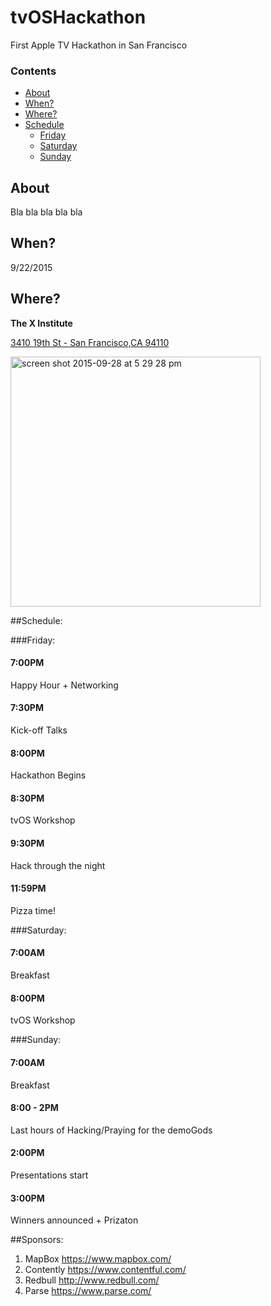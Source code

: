 # tvOSHackathon
First Apple TV Hackathon in San Francisco

### Contents
 - [About](#about)
 - [When?](#when)
 - [Where?](#where)
 - [Schedule](#schedule)
      - [Friday](#friday)
      - [Saturday](#saturday)
      - [Sunday](#sunday)



## About
Bla bla bla bla bla

## When?
9/22/2015

## Where?
**The X Institute**

[3410 19th St - San Francisco,CA 94110](https://www.google.com/maps/place/The+X+Institute/@37.76035,-122.419611,17z/data=!3m1!4b1!4m2!3m1!1s0x808f7e3c8ba29873:0x76ae3a4c7d6bddb9)

<img width="400" alt="screen shot 2015-09-28 at 5 29 28 pm" src="https://cloud.githubusercontent.com/assets/6511079/10152438/cbd7478a-6606-11e5-850b-4240e12527d5.png">


##Schedule:  

 
###Friday:

#### 7:00PM 
Happy Hour + Networking

#### 7:30PM 
Kick-off Talks

#### 8:00PM 
Hackathon Begins

#### 8:30PM 
tvOS Workshop

#### 9:30PM 
Hack through the night

#### 11:59PM 
Pizza time!  

 
###Saturday:

#### 7:00AM 
Breakfast

#### 8:00PM 
tvOS Workshop  

 
###Sunday:

#### 7:00AM 
Breakfast

#### 8:00 - 2PM 
Last hours of Hacking/Praying for the demoGods

#### 2:00PM 
Presentations start

#### 3:00PM 
Winners announced + Prizaton

##Sponsors:

1. MapBox https://www.mapbox.com/
2. Contently https://www.contentful.com/
3. Redbull http://www.redbull.com/
4. Parse https://www.parse.com/






